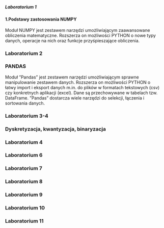 ##### Laboratorium 1
#### 1.Podstawy zastosowania NUMPY

Moduł NUMPY jest zestawem narzędzi umożliwiającym zaawansowane obliczenia matematyczne. Rozszerza on możliwości PYTHON o nowe typy danych, operacje na nich oraz funkcje przyśpieszające obliczenia.

### Laboratorium 2
### PANDAS

Moduł ”Pandas” jest zestawem narzędzi umożliwiającym sprawne manipulowanie zestawem danych. Rozszerza on możliwości PYTHON o łatwy import i eksport danych m.in. do plików w formatach tekstowych (csv) czy konkretnych aplikacji (excel). Dane są przechowywane w tabelach tzw. DataFrame. ”Pandas” dostarcza wiele narzędzi do selekcji, łączenia i sortowania danych.

### Laboratorium 3-4
### Dyskretyzacja, kwantyzacja, binaryzacja

### Laboratorium 4
### Laboratorium 6
### Laboratorium 7
### Laboratorium 8
### Laboratorium 9
### Laboratorium 10
### Laboratorium 11
